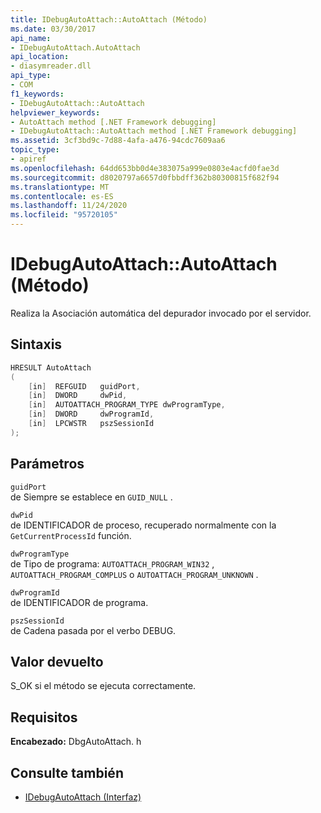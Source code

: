 ```yaml
---
title: IDebugAutoAttach::AutoAttach (Método)
ms.date: 03/30/2017
api_name:
- IDebugAutoAttach.AutoAttach
api_location:
- diasymreader.dll
api_type:
- COM
f1_keywords:
- IDebugAutoAttach::AutoAttach
helpviewer_keywords:
- AutoAttach method [.NET Framework debugging]
- IDebugAutoAttach::AutoAttach method [.NET Framework debugging]
ms.assetid: 3cf3bd9c-7d88-4afa-a476-94cdc7609aa6
topic_type:
- apiref
ms.openlocfilehash: 64dd653bb0d4e383075a999e0803e4acfd0fae3d
ms.sourcegitcommit: d8020797a6657d0fbbdff362b80300815f682f94
ms.translationtype: MT
ms.contentlocale: es-ES
ms.lasthandoff: 11/24/2020
ms.locfileid: "95720105"
---
```

# <a name="idebugautoattachautoattach-method"></a>IDebugAutoAttach::AutoAttach (Método)

Realiza la Asociación automática del depurador invocado por el servidor.  
  
## <a name="syntax"></a>Sintaxis  
  
```cpp  
HRESULT AutoAttach  
(  
    [in]  REFGUID   guidPort,  
    [in]  DWORD     dwPid,  
    [in]  AUTOATTACH_PROGRAM_TYPE dwProgramType,  
    [in]  DWORD     dwProgramId,  
    [in]  LPCWSTR   pszSessionId  
);  
```  
  
## <a name="parameters"></a>Parámetros  

 `guidPort`  
 de Siempre se establece en `GUID_NULL` .  
  
 `dwPid`  
 de IDENTIFICADOR de proceso, recuperado normalmente con la `GetCurrentProcessId` función.  
  
 `dwProgramType`  
 de Tipo de programa: `AUTOATTACH_PROGRAM_WIN32` , `AUTOATTACH_PROGRAM_COMPLUS` o `AUTOATTACH_PROGRAM_UNKNOWN` .  
  
 `dwProgramId`  
 de IDENTIFICADOR de programa.  
  
 `pszSessionId`  
 de Cadena pasada por el verbo DEBUG.  
  
## <a name="return-value"></a>Valor devuelto  

 S_OK si el método se ejecuta correctamente.  
  
## <a name="requirements"></a>Requisitos  

 **Encabezado:** DbgAutoAttach. h  
  
## <a name="see-also"></a>Consulte también

- [IDebugAutoAttach (Interfaz)](idebugautoattach-interface.md)
